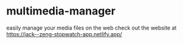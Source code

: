 # multimedia-manager
easily manage your media files on the web 
check out the website at https://jack--zeng-stopwatch-app.netlify.app/
